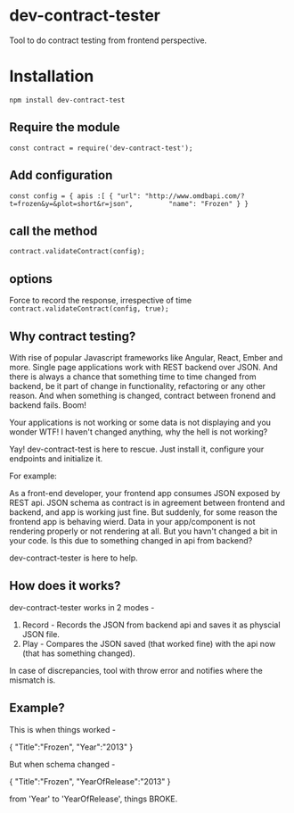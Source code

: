 # dev-contract-tester

Tool to do contract testing from frontend perspective. 

# Installation

`npm install dev-contract-test`

## Require the module

`const contract = require('dev-contract-test');`

## Add configuration
`const config = {
  apis :[
      {
        "url": "http://www.omdbapi.com/?t=frozen&y=&plot=short&r=json",        
        "name": "Frozen"
      }
}`

## call the method 

`contract.validateContract(config);`

## options

Force to record the response, irrespective of time
`contract.validateContract(config, true);`

## Why contract testing?
With rise of popular Javascript frameworks like Angular, React, Ember and more. Single page applications work with REST backend over JSON. And there is always a chance that something time to time changed from backend, be it part of change in functionality, refactoring or any other reason. And when something is changed, contract between fronend and backend fails. Boom!

Your applications is not working or some data is not displaying and you wonder WTF! I haven't changed anything, why the hell is not working?

Yay! dev-contract-test is here to rescue. Just install it, configure your endpoints and initialize it. 
 
For example: 

As a front-end developer, your frontend app consumes JSON exposed by REST api. JSON schema as contract is in agreement between frontend and backend, and app is working just fine.
But suddenly, for some reason the frontend app is behaving wierd. Data in your app/component is not rendering properly or not rendering at all. But you havn't changed a bit in your code.
Is this due to something changed in api from backend?

dev-contract-tester is here to help.

## How does it works?

dev-contract-tester works in 2 modes - 

1. Record - Records the JSON from backend api and saves it as physcial JSON file.
2. Play - Compares the JSON saved (that worked fine) with the api now (that has something changed).

In case of discrepancies, tool with throw error and notifies where the mismatch is.

## Example?

This is when things worked - 

{
  "Title":"Frozen",
  "Year":"2013"
}

But when schema changed -

{
  "Title":"Frozen",
  "YearOfRelease":"2013"
}

from 'Year' to 'YearOfRelease', things BROKE.



